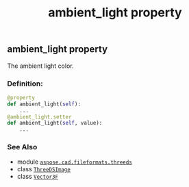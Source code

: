 ﻿---
title: ambient_light property
second_title: Aspose.CAD for Python via .NET API References
description: 
type: docs
weight: 110
url: /python-net/aspose.cad.fileformats.threeds/threedsimage/ambient_light/
is_root: false
---

## ambient_light property


The ambient light color.
### Definition:
```python
@property
def ambient_light(self):
    ...
@ambient_light.setter
def ambient_light(self, value):
    ...
```

### See Also
* module [`aspose.cad.fileformats.threeds`](../../)
* class [`ThreeDSImage`](/cad/python-net/aspose.cad.fileformats.threeds/threedsimage)
* class [`Vector3F`](/cad/python-net/aspose.cad/vector3f)
